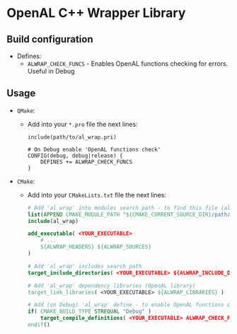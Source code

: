 # OpenAL C++ Wrapper Library

## Build configuration

- Defines:
    - `ALWRAP_CHECK_FUNCS` - Enables OpenAL functions checking for errors. Useful in Debug

## Usage

- `QMake`:
    - Add into your `*.pro` file the next lines:

        ```qmake
        include(path/to/al_wrap.pri)

        # On Debug enable 'OpenAL functions check'
        CONFIG(debug, debug|release) {
            DEFINES += ALWRAP_CHECK_FUNCS
        }
        ```
- `CMake`:
    - Add into your `CMakeLists.txt` file the next lines:

        ```cmake
        # Add 'al_wrap' into modules search path - to find this file (al_wrap.cmake)
        list(APPEND CMAKE_MODULE_PATH "${CMAKE_CURRENT_SOURCE_DIR}/path/to/al_wrap/")
        include(al_wrap)

        add_executable( <YOUR_EXECUTABLE>
            # ...
            ${ALWRAP_HEADERS} ${ALWRAP_SOURCES}
        )

        # Add 'al_wrap' includes search path
        target_include_directories( <YOUR_EXECUTABLE> ${ALWRAP_INCLUDE_DIRECTORIES} )

        # Add 'al_wrap' dependency libraries (OpenAL library)
        target_link_libraries( <YOUR_EXECUTABLE> ${ALWRAP_LIBRARIES} )

        # Add (on Debug) 'al_wrap' define - to enable OpenAL functions checking
        if( CMAKE_BUILD_TYPE STREQUAL "Debug" )
            target_compile_definitions( <YOUR_EXECUTABLE> ALWRAP_CHECK_FUNCS)
        endif()
        ```
